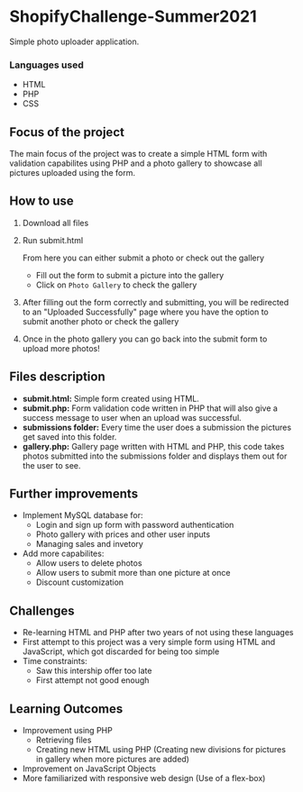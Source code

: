# ShopifyChallenge-Summer2021
Simple photo uploader application.

### Languages used
* HTML
* PHP
* CSS

## Focus of the project
The main focus of the project was to create a simple HTML form with validation capabilites using PHP and a photo gallery to showcase all pictures uploaded using the form.

## How to use
1. Download all files
1. Run submit.html
    
    From here you can either submit a photo or check out the gallery
    - Fill out the form to submit a picture into the gallery
    - Click on `Photo Gallery` to check the gallery
4. After filling out the form correctly and submitting, you will be redirected to an "Uploaded Successfully" page where you have the option to submit another photo or check the gallery
5. Once in the photo gallery you can go back into the submit form to upload more photos!

## Files description
- **submit.html:** Simple form created using HTML.
- **submit.php:** Form validation code written in PHP that will also give a success message to user when an upload was successful.
- **submissions folder:** Every time the user does a submission the pictures get saved into this folder. 
- **gallery.php:** Gallery page written with HTML and PHP, this code takes photos submitted into the submissions folder and displays them out for the user to see.

## Further improvements
- Implement MySQL database for:
    - Login and sign up form with password authentication
    - Photo gallery with prices and other user inputs
    - Managing sales and invetory
- Add more capabilites:
    - Allow users to delete photos
    - Allow users to submit more than one picture at once
    - Discount customization
  
## Challenges
- Re-learning HTML and PHP after two years of not using these languages
- First attempt to this project was a very simple form using HTML and JavaScript, which got discarded for being too simple
- Time constraints:
    - Saw this intership offer too late
    - First attempt not good enough
    
    
## Learning Outcomes
- Improvement using PHP
    - Retrieving files
    - Creating new HTML using PHP (Creating new divisions for pictures in gallery when more pictures are added)
- Improvement on JavaScript Objects
- More familiarized with responsive web design (Use of a flex-box)
